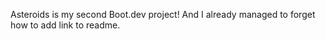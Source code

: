Asteroids is my second Boot.dev project!
And I already managed to forget how to add link to readme.
